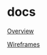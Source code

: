 # docs

[Overview](https://github.com/voltix-vault/docs/blob/main/Voltix%20App%20Pitch.pdf)

[Wireframes](https://github.com/voltix-vault/docs/blob/main/Voltix%20App%20V1.pdf)


